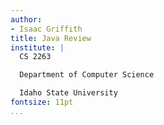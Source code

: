 ```yaml
---
author:
- Isaac Griffith
title: Java Review
institute: |
  CS 2263

  Department of Computer Science

  Idaho State University
fontsize: 11pt
...
```

